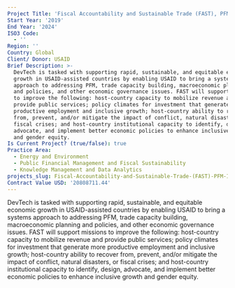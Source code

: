 ```yaml
---
Project Title: 'Fiscal Accountability and Sustainable Trade (FAST), PFM II IDIQ'
Start Year: '2019'
End Year: '2024'
ISO3 Code:
  - ''
Region: ''
Country: Global
Client/ Donor: USAID
Brief Description: >-
  DevTech is tasked with supporting rapid, sustainable, and equitable economic
  growth in USAID-assisted countries by enabling USAID to bring a systems
  approach to addressing PFM, trade capacity building, macroeconomic planning
  and policies, and other economic governance issues. FAST will support missions
  to improve the following: host-country capacity to mobilize revenue and
  provide public services; policy climates for investment that generate more
  productive employment and inclusive growth; host-country ability to recover
  from, prevent, and/or mitigate the impact of conflict, natural disasters, or
  fiscal crises; and host-country institutional capacity to identify, design,
  advocate, and implement better economic policies to enhance inclusive growth
  and gender equity.
Is Current Project? (true/false): true
Practice Area:
  - Energy and Environment
  - Public Financial Management and Fiscal Sustainability
  - Knowledge Management and Data Analytics
projects_slug: Fiscal-Accountability-and-Sustainable-Trade-(FAST)-PFM-II-IDIQ
Contract Value USD: '20808711.44'
---
```

DevTech is tasked with supporting rapid, sustainable, and equitable economic growth in USAID-assisted countries by enabling USAID to bring a systems approach to addressing PFM, trade capacity building, macroeconomic planning and policies, and other economic governance issues. FAST will support missions to improve the following: host-country capacity to mobilize revenue and provide public services; policy climates for investment that generate more productive employment and inclusive growth; host-country ability to recover from, prevent, and/or mitigate the impact of conflict, natural disasters, or fiscal crises; and host-country institutional capacity to identify, design, advocate, and implement better economic policies to enhance inclusive growth and gender equity.